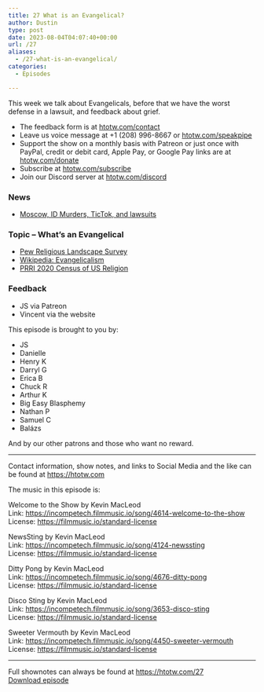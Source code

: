 ```yaml
---
title: 27 What is an Evangelical?
author: Dustin
type: post
date: 2023-08-04T04:07:40+00:00
url: /27
aliases:
  - /27-what-is-an-evangelical/
categories:
  - Episodes

---
```

<div id="buzzsprout-player-13347454"></div><script src="https://www.buzzsprout.com/1983601/13347454-27-what-is-an-evangelical.js?container_id=buzzsprout-player-13347454&player=small" type="text/javascript" charset="utf-8"></script>
  
This week we talk about Evangelicals, before that we have the worst defense in a lawsuit, and feedback about grief.

<!--more-->

  * The feedback form is at [htotw.com/contact][1]
  * Leave us voice message at +1 (208) 996-8667 or [htotw.com/speakpipe][2]
  * Support the show on a monthly basis with Patreon or just once with PayPal, credit or debit card, Apple Pay, or Google Pay links are at [htotw.com/donate][3]
  * Subscribe at [htotw.com/subscribe][4]
  * Join our Discord server at [htotw.com/discord][5]

### News

  * [Moscow, ID Murders, TicTok, and lawsuits][6]

### Topic &#8211; What’s an Evangelical

  * [Pew Religious Landscape Survey][7]
  * [Wikipedia: Evangelicalism][8]
  * [PRRI 2020 Census of US Religion][9]

### Feedback

  * JS via Patreon
  * Vincent via the website

This episode is brought to you by:

  * JS
  * Danielle
  * Henry K
  * Darryl G
  * Erica B
  * Chuck R
  * Arthur K
  * Big Easy Blasphemy
  * Nathan P
  * Samuel C
  * Balázs

And by our other patrons and those who want no reward.

* * *

Contact information, show notes, and links to Social Media and the like can be found at <https://htotw.com>

The music in this episode is:

Welcome to the Show by Kevin MacLeod  
Link: https://incompetech.filmmusic.io/song/4614-welcome-to-the-show  
License: https://filmmusic.io/standard-license

NewsSting by Kevin MacLeod  
Link: https://incompetech.filmmusic.io/song/4124-newssting  
License: https://filmmusic.io/standard-license

Ditty Pong by Kevin MacLeod  
Link: https://incompetech.filmmusic.io/song/4676-ditty-pong  
License: https://filmmusic.io/standard-license

Disco Sting by Kevin MacLeod  
Link: https://incompetech.filmmusic.io/song/3653-disco-sting  
License: https://filmmusic.io/standard-license

Sweeter Vermouth by Kevin MacLeod  
Link: https://incompetech.filmmusic.io/song/4450-sweeter-vermouth  
License: https://filmmusic.io/standard-license

* * *

Full shownotes can always be found at <https://htotw.com/27>  
[Download episode][10]

 [1]: https://htotw.com/contact
 [2]: https://htotw.com/speakpike
 [3]: https://htotw.com/donate
 [4]: https://htotw.com/subscribe
 [5]: https://htotw.com/discord
 [6]: https://www.ktvb.com/article/news/special-reports/moscow-murders/tiktok-user-files-counterclaims-against-university-of-idaho-professor-she-accused-in-moscow-murders-rebecca-scofield-ashley-guillard/277-17d41240-a930-4026-81ed-93fb182071c3
 [7]: https://www.pewresearch.org/religion/religious-landscape-study/
 [8]: https://en.wikipedia.org/wiki/Evangelicalism
 [9]: https://www.prri.org/research/2020-census-of-american-religion/
 [10]: https://www.buzzsprout.com/1983601/13347454-27-what-is-an-evangelical.mp3?download=true